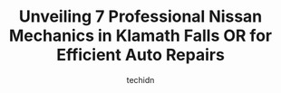 ---
layout: ampstory
image: https://images.unsplash.com/photo-1625078995475-24378c4d611b?ixlib=rb-4.0.3&ixid=MnwxMjA3fDB8MHxwaG90by1wYWdlfHx8fGVufDB8fHx8&auto=format&fit=crop&w=640&h=853&q=80
author: techidn
featured: false
description: Entrust your vehicle to the 7 best Nissan Mechanic in Klamath Falls OR, USA and experience the difference they can make. With their extensive knowledge, state-of-the-art facilities, and comm
title: Unveiling 7 Professional Nissan Mechanics in Klamath Falls OR for Efficient Auto Repairs
cover:
   title: Unveiling 7 Professional Nissan Mechanics in Klamath Falls OR for Efficient Auto Repairs
   subtitle: Rickpate
   background: https://images.unsplash.com/photo-1625078995475-24378c4d611b?ixlib=rb-4.0.3&ixid=MnwxMjA3fDB8MHxwaG90by1wYWdlfHx8fGVufDB8fHx8&auto=format&fit=crop&w=640&h=853&q=80

pages: 
 - layout: thirds
   top: <h1>#1 Emmetts Auto Repair Center</h1>
   bottom: "<p>The service was 10/10 and nothing but helpful and professional. Was located out in a California town and they were able to get everything done smoothly and efficiently ov</p>"
   background: https://www.knot35.com/toplist/wp-content/uploads/2023/06/best-nissan-mechanic-1-in-klamath-falls-or-1685831964.jpeg
   backgroundblur: true
 - layout: thirds
   top: <h1>#2 J & A Auto Repair</h1>
   bottom: "<p>2960 Maywood Dr # 4, Klamath Falls, OR 97603, United States</p>"
   background: https://www.knot35.com/toplist/wp-content/uploads/2023/06/best-nissan-mechanic-2-in-klamath-falls-or-1685831964.jpeg
   cta:
      link: https://www.knot35.com/toplist/unveiling-7-professional-nissan-mechanics-in-klamath-falls-or-for-efficient-auto-repairs/
      text: Unveiling 7 Professional Nissan Mechanics in Klamath Falls OR for Efficient Auto Repairs
 - layout: thirds
   top: <h1>#3 Klamath Car Care</h1>
   bottom: "<p>2700 Altamont Dr, Klamath Falls, OR 97603, United States</p>"
   background: https://www.knot35.com/toplist/wp-content/uploads/2023/06/best-nissan-mechanic-3-in-klamath-falls-or-1685831965.jpeg
   cta:
      link: https://www.knot35.com/toplist/unveiling-7-professional-nissan-mechanics-in-klamath-falls-or-for-efficient-auto-repairs/
      text: Unveiling 7 Professional Nissan Mechanics in Klamath Falls OR for Efficient Auto Repairs
 - layout: thirds
   top: <h1>#4 Lees Automotive</h1>
   bottom: "<p>1901 S 6th St, Klamath Falls, OR 97601, United States</p>"
   background: https://images.unsplash.com/photo-1599422314077-f4dfdaa4cd09?ixlib=rb-4.0.3&ixid=MnwxMjA3fDB8MHxwaG90by1wYWdlfHx8fGVufDB8fHx8&auto=format&fit=crop&w=640&h=853&q=80
   cta:
      link: https://www.knot35.com/toplist/unveiling-7-professional-nissan-mechanics-in-klamath-falls-or-for-efficient-auto-repairs/
      text: Unveiling 7 Professional Nissan Mechanics in Klamath Falls OR for Efficient Auto Repairs
 - layout: thirds
   top: <h1>#5 Allied Automotive Specialties LLC</h1>
   bottom: "<p>600 S Broad St, Klamath Falls, OR 97601, United States</p>"
   background: https://images.unsplash.com/photo-1615749413727-825b59a857b5?ixlib=rb-4.0.3&ixid=MnwxMjA3fDB8MHxwaG90by1wYWdlfHx8fGVufDB8fHx8&auto=format&fit=crop&w=640&h=853&q=80
   cta:
      link: https://www.knot35.com/toplist/unveiling-7-professional-nissan-mechanics-in-klamath-falls-or-for-efficient-auto-repairs/
      text: Unveiling 7 Professional Nissan Mechanics in Klamath Falls OR for Efficient Auto Repairs
 - layout: thirds
   top: <h1>#6 Buds Repair Service</h1>
   bottom: "<p>3032 Hilyard Ave, Klamath Falls, OR 97603, United States</p>"
   background: https://images.unsplash.com/photo-1552083974-186346191183?ixlib=rb-4.0.3&ixid=MnwxMjA3fDB8MHxwaG90by1wYWdlfHx8fGVufDB8fHx8&auto=format&fit=crop&w=640&h=853&q=80
   cta:
      link: https://www.knot35.com/toplist/unveiling-7-professional-nissan-mechanics-in-klamath-falls-or-for-efficient-auto-repairs/
      text: Unveiling 7 Professional Nissan Mechanics in Klamath Falls OR for Efficient Auto Repairs
 - layout: thirds
   top: <h1>#7 Matts Automotive</h1>
   bottom: "<p>2717 Edison Ave #6, Klamath Falls, OR 97603, United States</p>"
   background: https://images.unsplash.com/photo-1597773150796-e5c14ebecbf5?ixlib=rb-4.0.3&ixid=MnwxMjA3fDB8MHxwaG90by1wYWdlfHx8fGVufDB8fHx8&auto=format&fit=crop&w=640&h=853&q=80
   cta:
      link: https://www.knot35.com/toplist/unveiling-7-professional-nissan-mechanics-in-klamath-falls-or-for-efficient-auto-repairs/
      text: Unveiling 7 Professional Nissan Mechanics in Klamath Falls OR for Efficient Auto Repairs
 - layout: thirds
   middle: Continue reading...
   background: https://images.unsplash.com/photo-1488554378835-f7acf46e6c98?ixlib=rb-4.0.3&ixid=MnwxMjA3fDB8MHxwaG90by1wYWdlfHx8fGVufDB8fHx8&auto=format&fit=crop&w=640&h=853&q=80
   cta:
      link: https://www.knot35.com/toplist/unveiling-7-professional-nissan-mechanics-in-klamath-falls-or-for-efficient-auto-repairs/
      text: Unveiling 7 Professional Nissan Mechanics in Klamath Falls OR for Efficient Auto Repairs
      
---